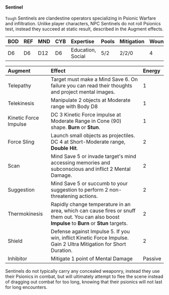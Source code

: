 #### Sentinel
`Tough`
Sentinels are clandestine operators specializing in Psionic Warfare and infiltration. Unlike player characters, NPC Sentinels do not roll Psionics test, instead they succeed at static result, described in the Augment effects.

| BOD | REF | MND | CYB | Expertise         | Pools | Mitigation | Wounds | Energy |
| :-- | :-- | :-- | :-- | :---------------- | :---- | :--------- | ------ | ------ |
| D6  | D6  | D12 | D6  | Education, Social | 5/2   | 2/2/0      | 4      | 8      |

| Augment               | Effect                                                                                                                                          | Energy  |
| :-------------------- | :---------------------------------------------------------------------------------------------------------------------------------------------- | :------ |
| Telepathy             | Target must make a Mind Save 6. On failure you can read their thoughts and project mental images.                                               | 1       |
| Telekinesis           | Manipulate 2 objects at Moderate range with Body D8                                                                                             | 1       |
| Kinetic Force Impulse | DC 3 Kinetic Force impulse at Moderate Range in Cone (90) shape. **Burn** or **Stun**.                                                          | 1       |
| Force Sling           | Launch small objects as projectiles. DC 4 at Short-Moderate range, **Double Hit**.                                                              | 2       |
| Scan                  | Mind Save 5 or invade target's mind accessing memories and subconscious and inflict 2 Mental Damage.                                            | 2       |
| Suggestion            | Mind Save 5 or succumb to your suggestion to perform 2 non-threatening actions.                                                                 | 2       |
| Thermokinesis         | Rapidly change temperature in an area, which can cause fires or snuff them out. You can also boost **Impulse** to **Burn** or **Stun** targets. | 2       |
| Shield                | Defense against Impulse 5. If you win, inflict Kinetic Force Impulse. Gain 2 Ultra Mitigation for Short Duration.                               | 2       |
| Inhibitor             | Mitigate 1 point of Mental Damage                                                                                                               | Passive |
Sentinels do not typically carry any concealed weaponry, instead they use their Psionics in combat, but will ultimately attempt to flee the scene instead of dragging out combat for too long, knowing that their psionics will not last for long encounters.